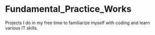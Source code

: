 # Fundamental_Practice_Works
Projects I do in my free time to familiarize myself with coding and learn various IT skills.
